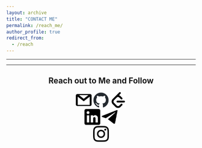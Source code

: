 ```yaml
---
layout: archive
title: "CONTACT ME"
permalink: /reach_me/
author_profile: true
redirect_from:
  - /reach
---
```


<!-- {% include base_path %} -->
-----
-----
<center> <h2>Reach out to Me and Follow</h2></center>

<center> 

<a href="mailto:aditya.mehta@iitgn.ac.in"><img src="../_pages/images/gmail.png" alt="Gmail" style="width:42px;height:42px;"></a> 
<a href="https://github.com/aditya-me13"><img src="../_pages/images/github-mark.png" alt="github" style="width:42px;height:42px;"></a> 
<a href="https://leetcode.com/u/aditya-me13/"><img src="../_pages/images/Leetcode.png" alt="leetcode" style="width:42px;height:42px;"></a>  
<a href="https://www.linkedin.com/in/aditya-me13/"><img src="../_pages/images/linkedin.png" alt="LinkedIn" style="width:42px;height:42px;"></a> 
<a href="https://t.me/AdityaMehta1307"><img src="../_pages/images/telegram.png" alt="Telegram" style="width:42px;height:42px;"></a>  
<a href="https://www.instagram.com/adityaa_me13/?utm_source=qr&igshid=OGIxMTE0OTdkZA%3D%3D"><img src="../_pages/images/instagram.png" alt="Instagram" style="width:42px;height:42px;"></a>


</center>

  
  
